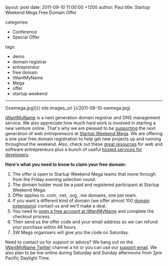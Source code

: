 layout: post
date: 2011-09-10 11:00:00 +1200
author: Paul
title: Startup Weekend Mega Free Domain Offer 

categories:
  - Conference
  - Special Offer

tags:
  - demo
  - domain registrar
  - entrepreneur
  - free domain
  - iWantMyName
  - Mega
  - offer
  - startup weekend

----

![swmega.jpg]({{ site.images_url }}/2011-09-10-swmega.jpg)

[iWantMyName](https://iwantmyname.com/) is a next generation domain registrar and DNS management service. We also appreciate how much hard work is involved in starting a new venture online. That's why we are pleased to be [supporting](https://iwantmyname.com/blog/2011/08/startup-weekend-science.html) the next generation of web entrepreneurs at [Startup Weekend Mega](http://mega.startupweekend.org/). We are offering a one year free domain registration to help get new projects up and running throughout the weekend. Also, check out these [great resources](https://iwantmyname.com/blog/2011/03/startup-weekend-resources.html) for web and software entrepreneurs plus a bunch of useful [hosted services for developers](https://iwantmyname.com/blog/2011/06/14-new-hosting-services-applications-for-your-domains.html).

**Here's what you need to know to claim your free domain:**

1. The offer is open to Startup Weekend Mega teams that move through from the Friday evening selection round.
2. The domain holder must be a paid and registered participant at Startup Weekend Mega.
3. Offer applies to .com, .net, .org, .me domains, one per team.
4. If you want a different kind of domain (we offer almost 100 [domain extensions](https://iwantmyname.com/domains/domain-name-registration-list-of-extensions)) contact us and we'll make a deal.
5. You need to [open a free account at iWantMyName](https://iwantmyname.com/signin) and complete the checkout process.
6. Then send us the offer code and your email address so we can refund your purchase within 48 hours.
7. SW Mega organisers will give you the code on Saturday.

Need to contact us for support or advice? We hang out on the [iWantMyName Twitter](https://twitter.com/#%21/iWantMyName) channel a lot or you can use our [support email](https://iwantmyname.com/support). We also plan to be live online during Saturday and Sunday afternoons from 2pm Pacific Daylight Time.
